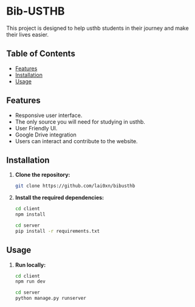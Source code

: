 # Bib-USTHB

This project is designed to help usthb students in their journey and make their lives easier.

## Table of Contents
- [Features](#features)
- [Installation](#installation)
- [Usage](#usage)


## Features
- Responsive user interface.
- The only source you will need for studying in usthb.
- User Friendly UI.
- Google Drive integration
- Users can interact and contribute to the website.

## Installation
1. **Clone the repository:**
   ```bash
   git clone https://github.com/lai0xn/bibusthb

2. **Install the required dependencies:**
   ```bash
   cd client
   npm install
   ```
   ```bash
   cd server
   pip install -r requirements.txt
   ```
## Usage
1. **Run locally:**
   ```bash
   cd client
   npm run dev
   ```
   ```bash
   cd server
   python manage.py runserver
   ```
